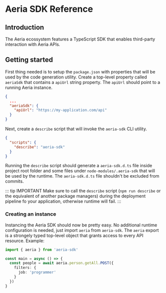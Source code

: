 # Aeria SDK Reference

## Introduction

The Aeria ecossystem features a TypeScript SDK that enables third-party interaction with Aeria APIs.


## Getting started

First thing needed is to setup the `package.json` with properties that will be used by the code generation utility. Create a top-level property called `aeriaSdk` that contains a `apiUrl` string property. The `apiUrl` should point to a running Aeria instance.

```json
{
  ...
  "aeriaSdk": {
    "apiUrl": "https://my-application.com/api"
  }
}
```

Next, create a `describe` script that will invoke the `aeria-sdk` CLI utility.

```json
{
  "scripts": {
    "describe": "aeria-sdk"
  }
}
```

Running the `describe` script should generate a `aeria-sdk.d.ts` file inside project root folder and some files under `node-modules/.aeria-sdk` that will be used by the runtime. The `aeria-sdk.d.ts` file shouldn't be excluded from commits.

::: tip IMPORTANT
Make sure to call the `describe` script (`npm run describe` or the equivalent of another package managers) during the deployment pipeline fo your application, otherwise runtime will fail.
:::

### Creating an instance

Instancing the Aeria SDK should now be pretty easy. No additional runtime configuration is needed, just import `aeria` from `aeria-sdk`. The `aeria` export is a strongely typed top-level object that grants access to every API resource. Example:

```typescript
import { aeria } from 'aeria-sdk'

const main = async () => {
  const people = await aeria.person.getAll.POST({
    filters: {
      job: 'programmer'
    }
  })
}
```

